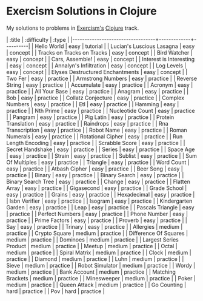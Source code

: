 # Exercism Solutions in Clojure

My solutions to problems in [Exercism's](https://exercism.org/tracks/clojure) [Clojure](https://clojure.org/) track.

|                           :title | :difficulty |    :type |
|----------------------------------+-------------+----------|
|                      Hello World |        easy | tutorial |
|        Lucian's Luscious Lasagna |        easy |  concept |
|       Tracks on Tracks on Tracks |        easy |  concept |
|                     Bird Watcher |        easy |  concept |
|                  Cars, Assemble! |        easy |  concept |
|          Interest is Interesting |        easy |  concept |
|           Annalyn's Infiltration |        easy |  concept |
|                       Log Levels |        easy |  concept |
| Elyses Destructured Enchantments |        easy |  concept |
|                          Two Fer |        easy | practice |
|                Armstrong Numbers |        easy | practice |
|                   Reverse String |        easy | practice |
|                       Accumulate |        easy | practice |
|                          Acronym |        easy | practice |
|                    All Your Base |        easy | practice |
|                          Anagram |        easy | practice |
|                              Bob |        easy | practice |
|               Collatz Conjecture |        easy | practice |
|                  Complex Numbers |        easy | practice |
|                              Etl |        easy | practice |
|                          Hamming |        easy | practice |
|                        Nth Prime |        easy | practice |
|                 Nucleotide Count |        easy | practice |
|                          Pangram |        easy | practice |
|                        Pig Latin |        easy | practice |
|              Protein Translation |        easy | practice |
|                        Raindrops |        easy | practice |
|                Rna Transcription |        easy | practice |
|                       Robot Name |        easy | practice |
|                   Roman Numerals |        easy | practice |
|                Rotational Cipher |        easy | practice |
|              Run Length Encoding |        easy | practice |
|                   Scrabble Score |        easy | practice |
|                 Secret Handshake |        easy | practice |
|                           Series |        easy | practice |
|                        Space Age |        easy | practice |
|                           Strain |        easy | practice |
|                          Sublist |        easy | practice |
|                 Sum Of Multiples |        easy | practice |
|                         Triangle |        easy | practice |
|                       Word Count |        easy | practice |
|                    Atbash Cipher |        easy | practice |
|                        Beer Song |        easy | practice |
|                           Binary |        easy | practice |
|                    Binary Search |        easy | practice |
|               Binary Search Tree |        easy | practice |
|                           Change |        easy | practice |
|                    Flatten Array |        easy | practice |
|                       Gigasecond |        easy | practice |
|                     Grade School |        easy | practice |
|                           Grains |        easy | practice |
|                      Hexadecimal |        easy | practice |
|                    Isbn Verifier |        easy | practice |
|                          Isogram |        easy | practice |
|              Kindergarten Garden |        easy | practice |
|                             Leap |        easy | practice |
|                 Pascals Triangle |        easy | practice |
|                  Perfect Numbers |        easy | practice |
|                     Phone Number |        easy | practice |
|                    Prime Factors |        easy | practice |
|                          Proverb |        easy | practice |
|                              Say |        easy | practice |
|                          Trinary |        easy | practice |
|                        Allergies |      medium | practice |
|                    Crypto Square |      medium | practice |
|            Difference Of Squares |      medium | practice |
|                         Dominoes |      medium | practice |
|           Largest Series Product |      medium | practice |
|                           Meetup |      medium | practice |
|                            Octal |      medium | practice |
|                    Spiral Matrix |      medium | practice |
|                            Clock |      medium | practice |
|                          Diamond |      medium | practice |
|                             Luhn |      medium | practice |
|                            Sieve |      medium | practice |
|                  Robot Simulator |      medium | practice |
|                            Wordy |      medium | practice |
|                     Bank Account |      medium | practice |
|                Matching Brackets |      medium | practice |
|                      Minesweeper |      medium | practice |
|                            Poker |      medium | practice |
|                     Queen Attack |      medium | practice |
|                      Go Counting |        hard | practice |
|                              Pov |        hard | practice |
